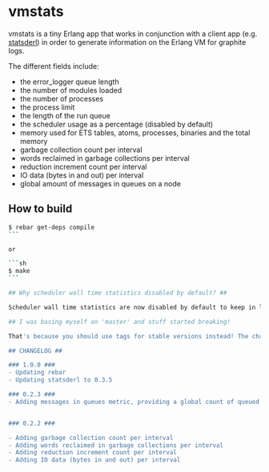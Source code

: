 # vmstats #

vmstats is a tiny Erlang app that works in conjunction with a client app (e.g. [statsderl](https://github.com/lpgauth/statsderl)) in order to generate information on the Erlang VM for graphite logs.

The different fields include:
 - the error\_logger queue length
 - the number of modules loaded
 - the number of processes
 - the process limit
 - the length of the run queue
 - the scheduler usage as a percentage (disabled by default)
 - memory used for ETS tables, atoms, processes, binaries and the total memory
 - garbage collection count per interval
 - words reclaimed in garbage collections per interval
 - reduction increment count per interval
 - IO data (bytes in and out) per interval
 - global amount of messages in queues on a node

## How to build ##

````sh
$ rebar get-deps compile
```

or

```sh
$ make
```

## Why scheduler wall time statistics disabled by default? ##

Scheduler wall time statistics are now disabled by default to keep in line with 0.1.0 behaviour, and after some bugs being reported when the Erlang scheduler would lock on such calls in R15B01 a few times in a day, never to unlock again. People who want to take the risk of running these statistics can do it by setting the `vmstats` env variable `sched_time` to `true`.

## I was basing myself on 'master' and stuff started breaking!

That's because you should use tags for stable versions instead! The changelog below should let you know what to expect.

## CHANGELOG ##

### 1.0.0 ###
- Updating rebar
- Updating statsderl to 0.3.5

### 0.2.3 ###
- Adding messages in queues metric, providing a global count of queued up messages in the system.


### 0.2.2 ###

- Adding garbage collection count per interval
- Adding words reclaimed in garbage collections per interval
- Adding reduction increment count per interval
- Adding IO data (bytes in and out) per interval
